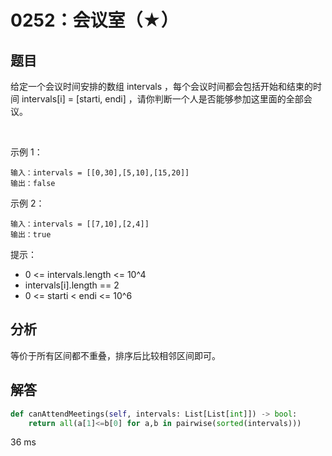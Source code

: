 # 0252：会议室（★）


## 题目

给定一个会议时间安排的数组 intervals ，每个会议时间都会包括开始和结束的时间
 intervals[i] = [starti, endi] ，请你判断一个人是否能够参加这里面的全部会议。

 

示例 1：

	输入：intervals = [[0,30],[5,10],[15,20]]
	输出：false

示例 2：

	输入：intervals = [[7,10],[2,4]]
	输出：true

提示：
- 0 <= intervals.length <= 10^4
- intervals[i].length == 2
- 0 <= starti < endi <= 10^6


## 分析

等价于所有区间都不重叠，排序后比较相邻区间即可。

## 解答

```python
def canAttendMeetings(self, intervals: List[List[int]]) -> bool:
    return all(a[1]<=b[0] for a,b in pairwise(sorted(intervals)))
```
36 ms
